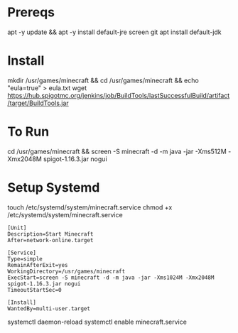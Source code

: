 # Prereqs

apt -y update && apt -y install default-jre screen git
apt install default-jdk

# Install

mkdir /usr/games/minecraft && cd /usr/games/minecraft && echo "eula=true" > eula.txt
wget https://hub.spigotmc.org/jenkins/job/BuildTools/lastSuccessfulBuild/artifact/target/BuildTools.jar

# To Run 

cd /usr/games/minecraft && screen -S minecraft -d -m java -jar -Xms512M -Xmx2048M spigot-1.16.3.jar nogui

# Setup Systemd

touch /etc/systemd/system/minecraft.service
chmod +x /etc/systemd/system/minecraft.service

```
[Unit]
Description=Start Minecraft
After=network-online.target

[Service]
Type=simple
RemainAfterExit=yes
WorkingDirectory=/usr/games/minecraft
ExecStart=screen -S minecraft -d -m java -jar -Xms1024M -Xmx2048M spigot-1.16.3.jar nogui
TimeoutStartSec=0

[Install]
WantedBy=multi-user.target
```

systemctl daemon-reload
systemctl enable minecraft.service

